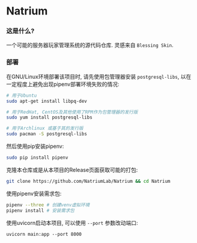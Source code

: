 # Natrium
### 这是什么?
一个可能的服务器玩家管理系统的源代码仓库. 灵感来自 `Blessing Skin`.

### 部署

在GNU/Linux环境部署该项目时, 请先使用包管理器安装 `postgresql-libs`,
以在一定程度上避免出现pipenv部署环境失败的情况:
``` bash
# 用于Ubuntu
sudo apt-get install libpq-dev

# 用于RedHat, CentOS及其他使用了RPM作为包管理器的发行版
sudo yum install postgresql-libs

# 用于Archlinux 或基于其的发行版
sudo pacman -S postgresql-libs
```

然后使用pip安装pipenv:
``` bash
sudo pip install pipenv
```

克隆本仓库或是从本项目的Release页面获取可能的打包:
``` bash
git clone https://github.com/NatriumLab/Natrium && cd Natrium
```

使用pipenv安装需求包:
``` bash
pipenv --three # 创建venv虚拟环境
pipenv install # 安装需求包
```

使用uvicorn启动本项目, 可以使用 `--port` 参数改动端口:
```
uvicorn main:app --port 8000
```